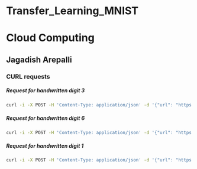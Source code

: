 # Transfer_Learning_MNIST

# Cloud Computing
## Jagadish Arepalli 


### CURL requests

##### Request for handwritten digit 3

```sh
curl -i -X POST -H 'Content-Type: application/json' -d '{"url": "https://assign4handwritenimage.s3.amazonaws.com/handwritten3.jpeg"}' https://uiprenjrvk.execute-api.us-east-1.amazonaws.com/prod/
```

##### Request for handwritten digit 6

```sh
curl -i -X POST -H 'Content-Type: application/json' -d '{"url": "https://assign4handwritenimage.s3.amazonaws.com/handwritten6.jpeg"}' https://uiprenjrvk.execute-api.us-east-1.amazonaws.com/prod/
```

##### Request for handwritten digit 1

```sh
curl -i -X POST -H 'Content-Type: application/json' -d '{"url": "https://assign4handwritenimage.s3.amazonaws.com/handwritten1.jpeg"}' https://uiprenjrvk.execute-api.us-east-1.amazonaws.com/prod/
```




